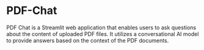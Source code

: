 # PDF-Chat
PDF Chat is a Streamlit web application that enables users to ask questions about the content of uploaded PDF files. It utilizes a conversational AI model to provide answers based on the context of the PDF documents.
